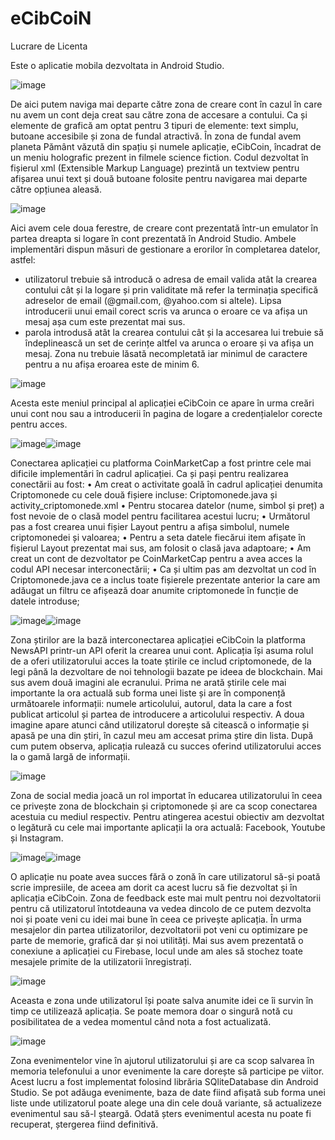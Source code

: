 # eCibCoiN
Lucrare de Licenta

Este o aplicatie mobila dezvoltata in Android Studio. 

![image](https://user-images.githubusercontent.com/75160001/183471054-770bda5b-da32-453a-8096-4c8285a62522.png)

De aici putem naviga 
mai departe către zona de creare cont în cazul în care nu avem un cont deja creat sau către 
zona de accesare a contului. Ca și elemente de grafică am optat pentru 3 tipuri de elemente: 
text simplu, butoane accesibile și zona de fundal atractivă. În zona de fundal avem planeta 
Pământ văzută din spațiu și numele aplicație, eCibCoin, încadrat de un meniu holografic 
prezent in filmele science fiction. Codul dezvoltat în fișierul xml (Extensible Markup 
Language) prezintă un textview pentru afișarea unui text și două butoane folosite pentru 
navigarea mai departe către opțiunea aleasă.

![image](https://user-images.githubusercontent.com/75160001/183471526-cf3f7148-b631-496a-abc0-5622cc68c155.png)

Aici avem cele doua ferestre, de creare cont prezentată într-un emulator în partea dreapta si logare în cont prezentată în Android Studio. Ambele implementări dispun măsuri de gestionare a erorilor în completarea datelor, astfel: 
-	utilizatorul trebuie să introducă o adresa de email valida atât la crearea contului cât și  la logare și prin validitate mă refer la terminația specifică adreselor de email (@gmail.com, @yahoo.com si altele). Lipsa introducerii unui email corect scris va arunca o eroare ce va afișa un mesaj așa cum este prezentat mai sus.
-	parola introdusă atât la crearea contului cât și la accesarea lui trebuie să îndeplinească un set de cerințe altfel va arunca o eroare și va afișa un mesaj. Zona nu trebuie lăsată necompletată iar minimul de caractere pentru a nu afișa eroarea este de minim 6. 

![image](https://user-images.githubusercontent.com/75160001/183471711-3624807c-d9be-4b0e-b983-97ab2a6014e9.png)

Acesta este meniul principal al aplicației eCibCoin ce apare în urma creări unui cont nou sau a introducerii în pagina de logare a credențialelor corecte pentru acces.

![image](https://user-images.githubusercontent.com/75160001/183471901-ece7881c-444c-4e6b-976f-3d99e9340587.png)![image](https://user-images.githubusercontent.com/75160001/183471923-4cafba06-83bc-4964-b844-51e0faa34e37.png)

Conectarea aplicației cu platforma CoinMarketCap a fost printre cele mai dificile implementări în cadrul aplicației. Ca și pași pentru realizarea conectării au fost: 
•	Am creat o activitate goală în cadrul aplicației denumita Criptomonede cu cele două fișiere incluse: Criptomonede.java și activity_criptomonede.xml
•	Pentru stocarea datelor (nume, simbol și preț) a fost nevoie de o clasă model pentru facilitarea acestui lucru;
•	Următorul pas a fost crearea unui fișier Layout pentru a afișa simbolul, numele criptomonedei și valoarea;
•	Pentru a seta datele fiecărui item afișate în fișierul Layout prezentat mai sus, am folosit o clasă java adaptoare; 
•	Am creat un cont de dezvoltator pe CoinMarketCap pentru a avea acces la codul API necesar interconectării;
•	Ca și ultim pas am dezvoltat un cod în Criptomonede.java ce a inclus toate fișierele prezentate anterior la care am adăugat un filtru ce afișează doar anumite criptomonede în funcție de datele introduse;


![image](https://user-images.githubusercontent.com/75160001/183473187-92e18a62-04ac-47e1-878f-d3a4f29b6121.png)![image](https://user-images.githubusercontent.com/75160001/183473209-416de2f8-86f4-4588-8a38-e131d227bb2f.png)

Zona știrilor are la bază interconectarea aplicației eCibCoin la platforma NewsAPI printr-un API oferit la crearea unui cont. Aplicația își asuma rolul de a oferi utilizatorului acces la toate știrile ce includ criptomonede, de la legi până la dezvoltare de noi tehnologii bazate pe ideea de blockchain. Mai sus avem două imagini ale ecranului. Prima ne arată știrile cele mai importante la ora actuală sub forma unei liste și are în componență următoarele informații: numele articolului, autorul, data la care a fost publicat articolul și partea de introducere a articolului respectiv. A doua imagine apare atunci când utilizatorul dorește să citească o informație și apasă pe una din știri, în cazul meu am accesat prima știre din lista. După cum putem observa, aplicația rulează cu succes oferind utilizatorului acces la o gamă largă de informații.

![image](https://user-images.githubusercontent.com/75160001/183473410-5c56ffaa-b4ae-4871-89c9-9efd2c68e08a.png)

Zona de social media joacă un rol importat în educarea utilizatorului în ceea ce privește zona de blockchain și criptomonede și are ca scop conectarea acestuia cu mediul respectiv. Pentru atingerea acestui obiectiv am dezvoltat o legătură cu cele mai importante aplicații la ora actuală: Facebook, Youtube și Instagram.

![image](https://user-images.githubusercontent.com/75160001/183473492-f4747890-e2f2-44b9-b2cc-971bf2ccb383.png)![image](https://user-images.githubusercontent.com/75160001/183473503-7d0c8f07-a676-409c-a673-420fbe4fd6b7.png)

O aplicație nu poate avea succes fără o zonă în care utilizatorul să-și poată scrie impresiile, de aceea am dorit ca acest lucru să fie dezvoltat și în aplicația eCibCoin. Zona de feedback este mai mult pentru noi dezvoltatorii pentru că utilizatorul întotdeauna va vedea dincolo de ce putem dezvolta noi și poate veni cu idei mai bune în ceea ce privește aplicația. În urma mesajelor din partea utilizatorilor, dezvoltatorii pot veni cu optimizare pe parte de memorie, grafică dar și noi utilități. Mai sus avem prezentată o conexiune a aplicației cu Firebase, locul unde am ales să stochez toate mesajele primite de la utilizatorii înregistrați. 

![image](https://user-images.githubusercontent.com/75160001/183473567-d81273dd-1b2f-4f9b-9ec2-3656092c6b42.png)

Aceasta e zona unde utilizatorul își poate salva anumite idei ce îi survin în timp ce utilizează aplicația. Se poate memora doar o singură notă cu posibilitatea de a vedea momentul când nota a fost actualizată. 

![image](https://user-images.githubusercontent.com/75160001/183473650-21b47cc6-bcf5-4a5c-bd9d-43d70d562492.png)

Zona evenimentelor vine în ajutorul utilizatorului și are ca scop salvarea în memoria telefonului a unor evenimente la care dorește să participe pe viitor. Acest lucru a fost implementat folosind librăria SQliteDatabase din Android Studio. Se pot adăuga evenimente, baza de date fiind afișată sub forma unei liste unde utilizatorul poate alege una din cele două variante, să actualizeze evenimentul sau să-l șteargă. Odată șters evenimentul acesta nu poate fi recuperat, ștergerea fiind definitivă.




